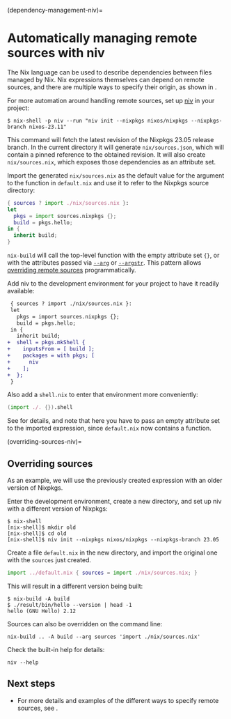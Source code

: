 (dependency-management-niv)=
# Automatically managing remote sources with niv

The Nix language can be used to describe dependencies between files managed by Nix.
Nix expressions themselves can depend on remote sources, and there are multiple ways to specify their origin, as shown in [](pinning-nixpkgs).

For more automation around handling remote sources, set up [niv](https://github.com/nmattia/niv/) in your project:

```shell-session
$ nix-shell -p niv --run "niv init --nixpkgs nixos/nixpkgs --nixpkgs-branch nixos-23.11"
```

This command will fetch the latest revision of the Nixpkgs 23.05 release branch.
In the current directory it will generate `nix/sources.json`, which will contain a pinned reference to the obtained revision.
It will also create `nix/sources.nix`, which exposes those dependencies as an attribute set.

Import the generated `nix/sources.nix` as the default value for the argument to the function in `default.nix` and use it to refer to the Nixpkgs source directory:

```nix
{ sources ? import ./nix/sources.nix }:
let
  pkgs = import sources.nixpkgs {};
  build = pkgs.hello;
in {
  inherit build;
}
```

`nix-build` will call the top-level function with the empty attribute set `{}`, or with the attributes passed via [`--arg`](https://nixos.org/manual/nix/stable/command-ref/nix-build#opt-arg) or [`--argstr`](https://nixos.org/manual/nix/stable/command-ref/nix-build#opt-argstr).
This pattern allows [overriding remote sources](overriding-sources-niv) programmatically.

Add niv to the development environment for your project to have it readily available:

```diff
 { sources ? import ./nix/sources.nix }:
 let
   pkgs = import sources.nixpkgs {};
   build = pkgs.hello;
 in {
   inherit build;
+  shell = pkgs.mkShell {
+    inputsFrom = [ build ];
+    packages = with pkgs; [
+      niv
+    ];
+  };
 }
```

Also add a `shell.nix` to enter that environment more conveniently:

```nix
(import ./. {}).shell
```

See [](./sharing-dependencies) for details, and note that here you have to pass an empty attribute set to the imported expression, since `default.nix` now contains a function.

(overriding-sources-niv)=
## Overriding sources

As an example, we will use the previously created expression with an older version of Nixpkgs.

Enter the development environment, create a new directory, and set up niv with a different version of Nixpkgs:

```shell-session
$ nix-shell
[nix-shell]$ mkdir old
[nix-shell]$ cd old
[nix-shell]$ niv init --nixpkgs nixos/nixpkgs --nixpkgs-branch 23.05
```

Create a file `default.nix` in the new directory, and import the original one with the `sources` just created.

```nix
import ../default.nix { sources = import ./nix/sources.nix; }
```

This will result in a different version being built:

```shell-session
$ nix-build -A build
$ ./result/bin/hello --version | head -1
hello (GNU Hello) 2.12
```

Sources can also be overridden on the command line:

```shell-session
nix-build .. -A build --arg sources 'import ./nix/sources.nix'
```

Check the built-in help for details:

```shell-session
niv --help
```

## Next steps

- For more details and examples of the different ways to specify remote sources, see [](pinning-nixpkgs).
